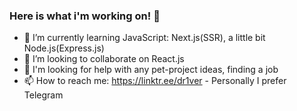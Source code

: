 ### Here is what i'm working on! 👋


- 🌱 I’m currently learning JavaScript: Next.js(SSR), a little bit Node.js(Express.js) 
- 👯 I’m looking to collaborate on React.js
- 🤔 I'm looking for help with any pet-project ideas, finding a job
- 📫 How to reach me: https://linktr.ee/dr1ver - Personally I prefer Telegram

